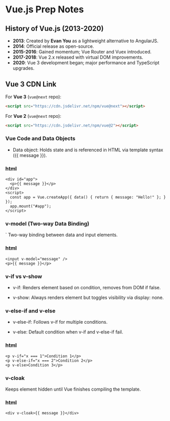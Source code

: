 # Vue.js Prep Notes

## History of Vue.js (2013-2020)
- **2013**: Created by **Evan You** as a lightweight alternative to AngularJS.
- **2014**: Official release as open-source.
- **2015-2016**: Gained momentum; Vue Router and Vuex introduced.
- **2017-2018**: Vue 2.x released with virtual DOM improvements.
- **2020**: Vue 3 development began; major performance and TypeScript upgrades.

## Vue 3 CDN Link
For **Vue 3** (`vue@next` repo):
```html
<script src="https://cdn.jsdelivr.net/npm/vue@next"></script>
```
For **Vue 2** (`vue@next` repo):
```html
<script src="https://cdn.jsdelivr.net/npm/vue@2"></script>
```
### Vue Code and Data Objects
- Data object: Holds state and is referenced in HTML via template syntax ({{ message }}).


### html
```
<div id="app">
  <p>{{ message }}</p>
</div>
<script>
  const app = Vue.createApp({ data() { return { message: "Hello!" }; } });
  app.mount("#app");
</script>
```

### v-model (Two-way Data Binding)
` Two-way binding between data and input elements.

### html
```
<input v-model="message" />
<p>{{ message }}</p>
```
### v-if vs v-show
- v-if: Renders element based on condition, removes from DOM if false.

- v-show: Always renders element but toggles visibility via display: none.

### v-else-if and v-else
- v-else-if: Follows v-if for multiple conditions.

- v-else: Default condition when v-if and v-else-if fail.

### html
```
<p v-if="x === 1">Condition 1</p>
<p v-else-if="x === 2">Condition 2</p>
<p v-else>Condition 3</p>
```
### v-cloak
Keeps element hidden until Vue finishes compiling the template.

### html
```<div v-cloak>{{ message }}</div>```








